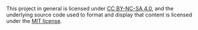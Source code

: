 This project in general is licensed under [CC BY-NC-SA 4.0](https://creativecommons.org/licenses/by-nc-sa/4.0/), and the underlying source code used to format and display that content is licensed under the [MIT license](https://opensource.org/licenses/mit-license.php).
